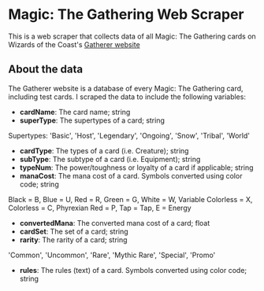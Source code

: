 # Magic: The Gathering Web Scraper

This is a web scraper that collects data of all Magic: The Gathering cards on Wizards of the Coast's [Gatherer website](https://gatherer.wizards.com/Pages/Search/Default.aspx?page=0&color=|[W]|[U]|[B]|[R]|[G])

## About the data
The Gatherer website is a database of every Magic: The Gathering card, including test cards. I scraped the data to include the following variables:
- **cardName**: The card name; string
- **superType**: The supertypes of a card; string

Supertypes: 'Basic', 'Host', 'Legendary', 'Ongoing', 'Snow', 'Tribal', 'World'
- **cardType**: The types of a card (i.e. Creature); string
- **subType**: The subtype of a card (i.e. Equipment); string
- **typeNum**: The power/toughness or loyalty of a card if applicable; string
- **manaCost**: The mana cost of a card. Symbols converted using color code; string

Black = B, Blue = U, Red = R, Green = G, White = W, Variable Colorless = X, Colorless = C, Phyrexian Red = P, Tap = Tap, E = Energy
- **convertedMana**: The converted mana cost of a card; float
- **cardSet**: The set of a card; string
- **rarity**: The rarity of a card; string

'Common', 'Uncommon', 'Rare', 'Mythic Rare', 'Special', 'Promo'
- **rules**: The rules (text) of a card. Symbols converted using color code; string

